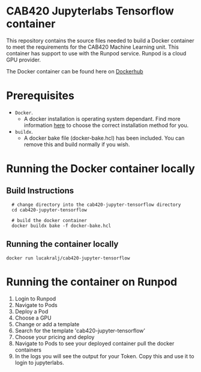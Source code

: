 # CAB420 Jupyterlabs Tensorflow container
This repository contains the source files needed to build a Docker container to meet the requirements for the CAB420 Machine Learning unit. 
This container has support to use with the Runpod service. Runpod is a cloud GPU provider. 

The Docker container can be found here on [Dockerhub](https://hub.docker.com/r/lucakralj/cab420-jupyter-tensorflow)

# Prerequisites 
  - `Docker`.
    - A docker installation is operating system dependant. Find more information [here](https://docs.docker.com/engine/) to choose the correct installation method for you.
  - `buildx`.
    - A docker bake file (docker-bake.hcl) has been included. You can remove this and build normally if you wish.

# Running the Docker container locally

## Build Instructions
```
  # change directory into the cab420-jupyter-tensorflow directory
  cd cab420-jupyter-tensorflow
  
  # build the docker container
  docker buildx bake -f docker-bake.hcl
```
## Running the container locally 
```
docker run lucakralj/cab420-jupyter-tensorflow
```

# Running the container on Runpod 
1. Login to Runpod
2. Navigate to Pods
3. Deploy a Pod
4. Choose a GPU
5. Change or add a template
6. Search for the template 'cab420-jupyter-tensorflow'
7. Choose your pricing and deploy
8. Navigate to Pods to see your deployed container pull the docker containers
9. In the logs you will see the output for your Token. Copy this and use it to login to jupyterlabs.
